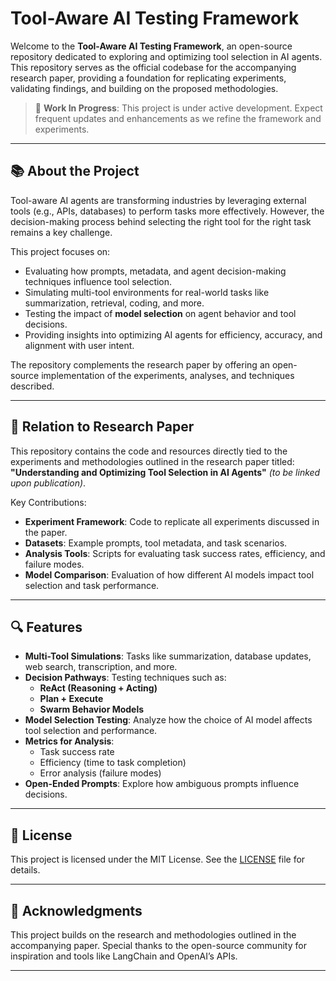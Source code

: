 # Tool-Aware AI Testing Framework

Welcome to the **Tool-Aware AI Testing Framework**, an open-source repository dedicated to exploring and optimizing tool selection in AI agents. This repository serves as the official codebase for the accompanying research paper, providing a foundation for replicating experiments, validating findings, and building on the proposed methodologies.

> 🚧 **Work In Progress**: This project is under active development. Expect frequent updates and enhancements as we refine the framework and experiments.

---

## 📚 About the Project

Tool-aware AI agents are transforming industries by leveraging external tools (e.g., APIs, databases) to perform tasks more effectively. However, the decision-making process behind selecting the right tool for the right task remains a key challenge.

This project focuses on:

- Evaluating how prompts, metadata, and agent decision-making techniques influence tool selection.
- Simulating multi-tool environments for real-world tasks like summarization, retrieval, coding, and more.
- Testing the impact of **model selection** on agent behavior and tool decisions.
- Providing insights into optimizing AI agents for efficiency, accuracy, and alignment with user intent.

The repository complements the research paper by offering an open-source implementation of the experiments, analyses, and techniques described.

---

## 📄 Relation to Research Paper

This repository contains the code and resources directly tied to the experiments and methodologies outlined in the research paper titled:  
**"Understanding and Optimizing Tool Selection in AI Agents"** _(to be linked upon publication)_.

Key Contributions:

- **Experiment Framework**: Code to replicate all experiments discussed in the paper.
- **Datasets**: Example prompts, tool metadata, and task scenarios.
- **Analysis Tools**: Scripts for evaluating task success rates, efficiency, and failure modes.
- **Model Comparison**: Evaluation of how different AI models impact tool selection and task performance.

---

## 🔍 Features

- **Multi-Tool Simulations**: Tasks like summarization, database updates, web search, transcription, and more.
- **Decision Pathways**: Testing techniques such as:
  - **ReAct (Reasoning + Acting)**
  - **Plan + Execute**
  - **Swarm Behavior Models**
- **Model Selection Testing**: Analyze how the choice of AI model affects tool selection and performance.
- **Metrics for Analysis**:
  - Task success rate
  - Efficiency (time to task completion)
  - Error analysis (failure modes)
- **Open-Ended Prompts**: Explore how ambiguous prompts influence decisions.

---

## 📜 License

This project is licensed under the MIT License. See the [LICENSE](LICENSE) file for details.

---

## 🤝 Acknowledgments

This project builds on the research and methodologies outlined in the accompanying paper. Special thanks to the open-source community for inspiration and tools like LangChain and OpenAI’s APIs.

---
